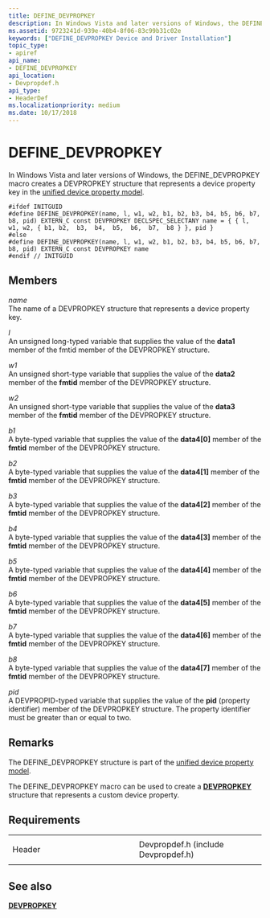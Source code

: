 ```yaml
---
title: DEFINE_DEVPROPKEY
description: In Windows Vista and later versions of Windows, the DEFINE_DEVPROPKEY macro creates a DEVPROPKEY structure that represents a device property key in the unified device property model.
ms.assetid: 9723241d-939e-40b4-8f06-83c99b31c02e
keywords: ["DEFINE_DEVPROPKEY Device and Driver Installation"]
topic_type:
- apiref
api_name:
- DEFINE_DEVPROPKEY
api_location:
- Devpropdef.h
api_type:
- HeaderDef
ms.localizationpriority: medium
ms.date: 10/17/2018
---
```


# DEFINE_DEVPROPKEY


In Windows Vista and later versions of Windows, the DEFINE_DEVPROPKEY macro creates a DEVPROPKEY structure that represents a device property key in the [unified device property model](https://msdn.microsoft.com/library/windows/hardware/ff553515).

``` syntax
#ifdef INITGUID
#define DEFINE_DEVPROPKEY(name, l, w1, w2, b1, b2, b3, b4, b5, b6, b7, b8, pid) EXTERN_C const DEVPROPKEY DECLSPEC_SELECTANY name = { { l, w1, w2, { b1, b2,  b3,  b4,  b5,  b6,  b7,  b8 } }, pid }
#else
#define DEFINE_DEVPROPKEY(name, l, w1, w2, b1, b2, b3, b4, b5, b6, b7, b8, pid) EXTERN_C const DEVPROPKEY name
#endif // INITGUID
```

## Members


<a href="" id="name"></a>*name*  
The name of a DEVPROPKEY structure that represents a device property key.

<a href="" id="l"></a>*l*  
An unsigned long-typed variable that supplies the value of the **data1** member of the fmtid member of the DEVPROPKEY structure.

<a href="" id="w1"></a>*w1*  
An unsigned short-type variable that supplies the value of the **data2** member of the **fmtid** member of the DEVPROPKEY structure.

<a href="" id="w2"></a>*w2*  
An unsigned short-type variable that supplies the value of the **data3** member of the **fmtid** member of the DEVPROPKEY structure.

<a href="" id="b1"></a>*b1*  
A byte-typed variable that supplies the value of the **data4\[0\]** member of the **fmtid** member of the DEVPROPKEY structure.

<a href="" id="b2"></a>*b2*  
A byte-typed variable that supplies the value of the **data4\[1\]** member of the **fmtid** member of the DEVPROPKEY structure.

<a href="" id="b3"></a>*b3*  
A byte-typed variable that supplies the value of the **data4\[2\]** member of the **fmtid** member of the DEVPROPKEY structure.

<a href="" id="b4"></a>*b4*  
A byte-typed variable that supplies the value of the **data4\[3\]** member of the **fmtid** member of the DEVPROPKEY structure.

<a href="" id="b5"></a>*b5*  
A byte-typed variable that supplies the value of the **data4\[4\]** member of the **fmtid** member of the DEVPROPKEY structure.

<a href="" id="b6"></a>*b6*  
A byte-typed variable that supplies the value of the **data4\[5\]** member of the **fmtid** member of the DEVPROPKEY structure.

<a href="" id="b7"></a>*b7*  
A byte-typed variable that supplies the value of the **data4\[6\]** member of the **fmtid** member of the DEVPROPKEY structure.

<a href="" id="b8"></a>*b8*  
A byte-typed variable that supplies the value of the **data4\[7\]** member of the **fmtid** member of the DEVPROPKEY structure.

<a href="" id="pid"></a>*pid*  
A DEVPROPID-typed variable that supplies the value of the **pid** (property identifier) member of the DEVPROPKEY structure. The property identifier must be greater than or equal to two.

Remarks
-------

The DEFINE_DEVPROPKEY structure is part of the [unified device property model](https://msdn.microsoft.com/library/windows/hardware/ff553515).

The DEFINE_DEVPROPKEY macro can be used to create a [**DEVPROPKEY**](https://msdn.microsoft.com/library/windows/hardware/ff543544) structure that represents a custom device property.

Requirements
------------

<table>
<colgroup>
<col width="50%" />
<col width="50%" />
</colgroup>
<tbody>
<tr class="odd">
<td align="left"><p>Header</p></td>
<td align="left">Devpropdef.h (include Devpropdef.h)</td>
</tr>
</tbody>
</table>

## See also


[**DEVPROPKEY**](https://msdn.microsoft.com/library/windows/hardware/ff543544)

 

 






